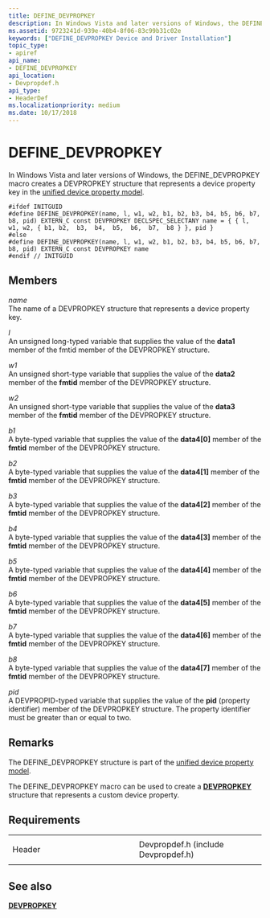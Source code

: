 ```yaml
---
title: DEFINE_DEVPROPKEY
description: In Windows Vista and later versions of Windows, the DEFINE_DEVPROPKEY macro creates a DEVPROPKEY structure that represents a device property key in the unified device property model.
ms.assetid: 9723241d-939e-40b4-8f06-83c99b31c02e
keywords: ["DEFINE_DEVPROPKEY Device and Driver Installation"]
topic_type:
- apiref
api_name:
- DEFINE_DEVPROPKEY
api_location:
- Devpropdef.h
api_type:
- HeaderDef
ms.localizationpriority: medium
ms.date: 10/17/2018
---
```


# DEFINE_DEVPROPKEY


In Windows Vista and later versions of Windows, the DEFINE_DEVPROPKEY macro creates a DEVPROPKEY structure that represents a device property key in the [unified device property model](https://msdn.microsoft.com/library/windows/hardware/ff553515).

``` syntax
#ifdef INITGUID
#define DEFINE_DEVPROPKEY(name, l, w1, w2, b1, b2, b3, b4, b5, b6, b7, b8, pid) EXTERN_C const DEVPROPKEY DECLSPEC_SELECTANY name = { { l, w1, w2, { b1, b2,  b3,  b4,  b5,  b6,  b7,  b8 } }, pid }
#else
#define DEFINE_DEVPROPKEY(name, l, w1, w2, b1, b2, b3, b4, b5, b6, b7, b8, pid) EXTERN_C const DEVPROPKEY name
#endif // INITGUID
```

## Members


<a href="" id="name"></a>*name*  
The name of a DEVPROPKEY structure that represents a device property key.

<a href="" id="l"></a>*l*  
An unsigned long-typed variable that supplies the value of the **data1** member of the fmtid member of the DEVPROPKEY structure.

<a href="" id="w1"></a>*w1*  
An unsigned short-type variable that supplies the value of the **data2** member of the **fmtid** member of the DEVPROPKEY structure.

<a href="" id="w2"></a>*w2*  
An unsigned short-type variable that supplies the value of the **data3** member of the **fmtid** member of the DEVPROPKEY structure.

<a href="" id="b1"></a>*b1*  
A byte-typed variable that supplies the value of the **data4\[0\]** member of the **fmtid** member of the DEVPROPKEY structure.

<a href="" id="b2"></a>*b2*  
A byte-typed variable that supplies the value of the **data4\[1\]** member of the **fmtid** member of the DEVPROPKEY structure.

<a href="" id="b3"></a>*b3*  
A byte-typed variable that supplies the value of the **data4\[2\]** member of the **fmtid** member of the DEVPROPKEY structure.

<a href="" id="b4"></a>*b4*  
A byte-typed variable that supplies the value of the **data4\[3\]** member of the **fmtid** member of the DEVPROPKEY structure.

<a href="" id="b5"></a>*b5*  
A byte-typed variable that supplies the value of the **data4\[4\]** member of the **fmtid** member of the DEVPROPKEY structure.

<a href="" id="b6"></a>*b6*  
A byte-typed variable that supplies the value of the **data4\[5\]** member of the **fmtid** member of the DEVPROPKEY structure.

<a href="" id="b7"></a>*b7*  
A byte-typed variable that supplies the value of the **data4\[6\]** member of the **fmtid** member of the DEVPROPKEY structure.

<a href="" id="b8"></a>*b8*  
A byte-typed variable that supplies the value of the **data4\[7\]** member of the **fmtid** member of the DEVPROPKEY structure.

<a href="" id="pid"></a>*pid*  
A DEVPROPID-typed variable that supplies the value of the **pid** (property identifier) member of the DEVPROPKEY structure. The property identifier must be greater than or equal to two.

Remarks
-------

The DEFINE_DEVPROPKEY structure is part of the [unified device property model](https://msdn.microsoft.com/library/windows/hardware/ff553515).

The DEFINE_DEVPROPKEY macro can be used to create a [**DEVPROPKEY**](https://msdn.microsoft.com/library/windows/hardware/ff543544) structure that represents a custom device property.

Requirements
------------

<table>
<colgroup>
<col width="50%" />
<col width="50%" />
</colgroup>
<tbody>
<tr class="odd">
<td align="left"><p>Header</p></td>
<td align="left">Devpropdef.h (include Devpropdef.h)</td>
</tr>
</tbody>
</table>

## See also


[**DEVPROPKEY**](https://msdn.microsoft.com/library/windows/hardware/ff543544)

 

 






